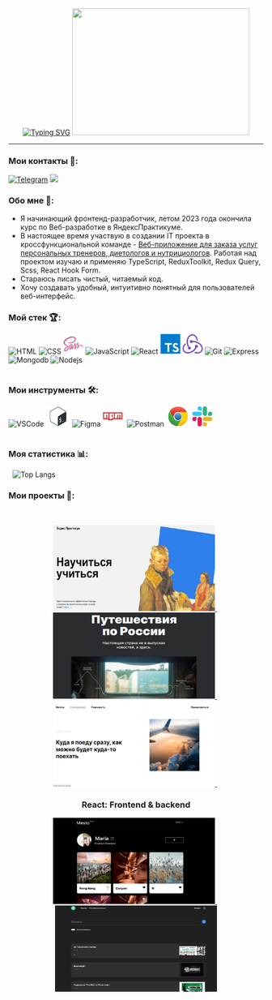 <div align="center">
 <a href="https://git.io/typing-svg"><img src="https://readme-typing-svg.demolab.com?font=Fira+Code&weight=500&pause=1000&color=407923&repeat=false&width=700&lines=%D0%9F%D1%80%D0%B8%D0%B2%D0%B5%D1%82!+%D0%9C%D0%BE%D0%B5+%D0%B8%D0%BC%D1%8F+%D0%9C%D0%B0%D1%80%D0%B8%D1%8F%2C+%D1%8F+Frontend-%D1%80%D0%B0%D0%B7%D1%80%D0%B0%D0%B1%D0%BE%D1%82%D1%87%D0%B8%D0%BA." alt="Typing SVG" /></a>
  <img src="https://sun9-12.userapi.com/impg/LZrpnYxEmB_PtMUC7jmXwJJ3HoJ26P_iK7U__w/46ycVQYIIoY.jpg?size=1280x914&quality=95&sign=0638174e906a91a3d326462a5389831c&c_uniq_tag=q6Z5VzCFvYPAbKZXvTyJ8PdRipZ9FGBaazACf0gvKIc&type=album" width="350" height="250">
</div>

---
### Мои контакты 📧: 
<a href="https://t.me/mariaZlnva"><img src="https://img.shields.io/badge/Telegram-00BFFF?style=for-the-badge&logo=Telegram&logoColor=FFFFFF" alt="Telegram"></a>
<a href="mailto:zma611@yandex.ru"><img src="https://img.shields.io/badge/%40mail-orange?style=for-the-badge&logo=Mail.Ru&logoColor=FFFF"></a>
&nbsp;

### Обо мне 🙋:
* Я начинающий фронтенд-разработчик, летом 2023 года окончила курс по Веб-разработке в ЯндексПрактикуме.
* В настоящее время участвую в создании IT проекта в кроссфункциональной команде - <a href='https://github.com/Personal-training-and-nutrition/personal-training-and-nutrition-frontend/tree/develop'>Веб-приложение для заказа услуг персональных тренеров, диетологов и нутрициологов</a>. Работая над проектом изучаю и применяю TypeScript, ReduxToolkit, Redux Query, Scss, React Hook Form.
* Стараюсь писать чистый, читаемый код.
* Хочу создавать удобный, интуитивно понятный для пользователей веб-интерфейс.
  &nbsp;
  
### Мой стек 🏆:
<div>
  <img src="https://github.com/MariaZlnva/MariaZlnva/assets/113478369/37f2dc93-93b8-47e3-8d91-2754b62f8a00" alt="HTML" title="HTML" width="40" height="40"/>
  <img src="https://github.com/MariaZlnva/MariaZlnva/assets/113478369/aeb8922c-9e5a-449d-b445-5c438e6fbb84" alt="CSS" title="CSS" width="40" height="40"/>
  <img src="https://raw.githubusercontent.com/devicons/devicon/55609aa5bd817ff167afce0d965585c92040787a/icons/sass/sass-original.svg" alt="Sass" title="Sass" width="40" height="40"/> 
  <img src="https://github.com/MariaZlnva/MariaZlnva/assets/113478369/4b3e5e27-c4b0-4bc9-b460-d00842da8c29" alt="JavaScript" title="JavaScript" width="40" height="40"/>
  <img src="https://github.com/MariaZlnva/MariaZlnva/assets/113478369/b2b0d4b6-4b61-4028-86c9-90a444b6e940" alt="React" title="React" width="40" height="40"/>
  <img src="https://raw.githubusercontent.com/devicons/devicon/55609aa5bd817ff167afce0d965585c92040787a/icons/typescript/typescript-original.svg" alt="Typescrypt" title="Typescrypt" width="40" height="40"/>
  <img src="https://raw.githubusercontent.com/devicons/devicon/55609aa5bd817ff167afce0d965585c92040787a/icons/redux/redux-original.svg" alt="Redux Toolkit" title="Redux Toolkit" width="40" height="40"/>
  <img src="https://github.com/MariaZlnva/MariaZlnva/assets/113478369/2e45cf8a-d62d-4bd7-96bb-fc3667fe45f9" alt="Git" title="Git" width="40" height="40"/>
  <img src="https://github.com/MariaZlnva/MariaZlnva/assets/113478369/be9f2a17-51ab-4e35-902d-a52c85a2b29d" alt="Express" title="Express" width="40" height="40"/>
  <img src="https://github.com/MariaZlnva/MariaZlnva/assets/113478369/ee5e8d1d-6e3d-477a-b117-6d37cb831f1e" alt="Mongodb" title="Mongodb" width="40" height="40"/>
  <img src="https://github.com/MariaZlnva/MariaZlnva/assets/113478369/28a0c00f-2b18-44e7-b419-eb51084aaf08" alt="Nodejs" title="Nodejs" width="40" height="40"/>
</div>
&nbsp;

### Мои инструменты 🛠:
<div>
  <img src="https://github.com/MariaZlnva/MariaZlnva/assets/113478369/db36697a-900e-41d5-bd17-6d3f5722292f" alt="VSCode" title="VSCode" width="40" height="40"/>&nbsp
  <img src="https://github.com/devicons/devicon/blob/master/icons/bash/bash-original.svg" title="Git bash" alt="git bash" width="40" height="40"/>&nbsp
  <img src="https://github.com/MariaZlnva/MariaZlnva/assets/113478369/42ae42ca-2a4e-4635-96e5-abf2be923ddc" alt="Figma" title="Figma" width="40" height="40"/>
  <img src="https://github.com/devicons/devicon/blob/master/icons/npm/npm-original-wordmark.svg" title="NPM" alt="npm" width="40" height="40"/>&nbsp
  <img src="https://www.svgrepo.com/show/354202/postman-icon.svg" title="Postman" alt="Postman" width="40" height="40"/>&nbsp
  <img src="https://github.com/devicons/devicon/blob/master/icons/chrome/chrome-original.svg" title="Chrome" alt="Chrome" width="40" height="40"/>&nbsp
  <img src="https://github.com/devicons/devicon/blob/master/icons/slack/slack-original.svg" title="Slack" alt="Slack" width="40" height="40"/>&nbsp;
</div>
&nbsp;

### Моя статистика 📊:
&nbsp;
![Top Langs](https://github-readme-stats.vercel.app/api/top-langs/?username=mariaZlnva&layout=compact&theme=default)
&nbsp;
### Мои проекты 🎨:

&nbsp;

<div align="center">
  <a href="https://github.com/MariaZlnva/how-to-learn" target="_blank">
    <img src="https://raw.githubusercontent.com/mariaZlnva/MariaZlnva/39530c3945a638d290ff99b4b11634bc1d6fd404/HowToLearn.jpg" alt="Научится учиться" title="Научится учиться" width="320" height="170"/>
  </a> &nbsp;
   <a href="https://github.com/MariaZlnva/russian-travel" target="_blank">
    <img src="https://raw.githubusercontent.com/mariaZlnva/MariaZlnva/39530c3945a638d290ff99b4b11634bc1d6fd404/Travel.jpg" alt="Путешествия по России" title="Путешествия по России" width="320" height="170"/>
  </a> &nbsp;
   <a href="https://github.com/MariaZlnva/kuda-ya-poedy" target="_blank">
    <img src="https://raw.githubusercontent.com/mariaZlnva/MariaZlnva/39530c3945a638d290ff99b4b11634bc1d6fd404/AboutTravel.jpg" alt="Куда я поеду" title="Куда я поеду" width="320" height="170"/>
  </a> &nbsp;
 <div>
  <h3>React: Frontend & backend</h3>
  <a href="https://github.com/MariaZlnva/react-mesto-api-full-gha" target="_blank">
    <img src="https://raw.githubusercontent.com/mariaZlnva/MariaZlnva/39530c3945a638d290ff99b4b11634bc1d6fd404/Mesto.jpg" alt="Место" title="Место" width="320" height="170"/>
  </a> &nbsp;
   <a href="https://github.com/MariaZlnva/movies-explorer-frontend" target="_blank">
    <img src="https://raw.githubusercontent.com/mariaZlnva/MariaZlnva/39530c3945a638d290ff99b4b11634bc1d6fd404/Movies.jpg" alt="Поиск фильмов" title="Movies" width="320" height="170"/>
  </a>
 </div>  
 
</div>
